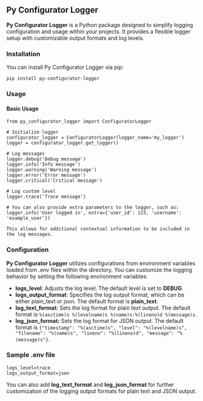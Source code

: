 ## Py Configurator Logger
**Py Configurator Logger** is a Python package designed to simplify logging configuration and usage within your projects. It provides a flexible logger setup with customizable output formats and log levels.

### Installation
You can install Py Configurator Logger via pip:

``` pip install py-configurator-logger ```


### Usage
#### Basic Usage
```
from py_configurator_logger import ConfiguratorLogger

# Initialize logger
configurator_logger = ConfiguratorLogger(logger_name='my_logger')
logger = configurator_logger.get_logger()

# Log messages
logger.debug('Debug message')
logger.info('Info message')
logger.warning('Warning message')
logger.error('Error message')
logger.critical('Critical message')

# Log custom level
logger.trace('Trace message')

# You can also provide extra parameters to the logger, such as:
logger.info('User logged in', extra={'user_id': 123, 'username': 'example_user'})

This allows for additional contextual information to be included in the log messages.
```

### Configuration
**Py Configurator Logger**  utilizes configurations from environment variables loaded from .env files within the directory. You can customize the logging behavior by setting the following environment variables:

- **logs_level**: Adjusts the log level. The default level is set to **DEBUG**.
- **logs_output_format**: Specifies the log output format, which can be either plain_text or json. The default format is **plain_text**.
- **log_text_format:** Sets the log format for plain text output. The default format is `%(asctime)s %(levelname)s %(name)s:%(lineno)d %(message)s`.
- **log_json_format:** Sets the log format for JSON output. The default format is `{"timestamp": "%(asctime)s", "level": "%(levelname)s", "filename": "%(name)s", "lineno": "%(lineno)d", "message": "%(message)s"}`.


### Sample .env file

```
logs_level=trace
logs_output_format=json
```

You can also add **log_text_format** and **log_json_format** 
for further customization of the logging output formats for plain text and JSON output.